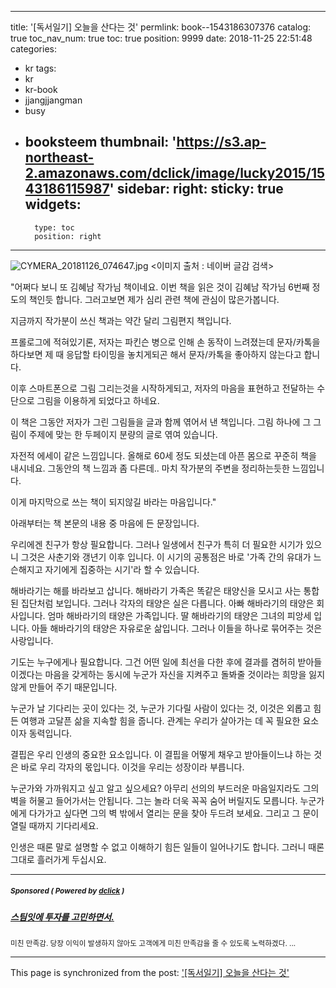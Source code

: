 
---
title: '[독서일기] 오늘을 산다는 것'
permlink: book--1543186307376
catalog: true
toc_nav_num: true
toc: true
position: 9999
date: 2018-11-25 22:51:48
categories:
- kr
tags:
- kr
- kr-book
- jjangjjangman
- busy
- booksteem
thumbnail: 'https://s3.ap-northeast-2.amazonaws.com/dclick/image/lucky2015/1543186115987'
sidebar:
    right:
        sticky: true
widgets:
    -
        type: toc
        position: right
---


![CYMERA_20181126_074647.jpg](https://s3.ap-northeast-2.amazonaws.com/dclick/image/lucky2015/1543186115987)
<이미지 출처 : 네이버 글감 검색>

"어쩌다 보니 또 김혜남 작가님 책이네요. 
이번 책을 읽은 것이 김혜남 작가님 6번째 정도의 책인듯 합니다.
그러고보면 제가 심리 관련 책에 관심이 많은가봅니다.

지금까지 작가분이 쓰신 책과는 약간 달리 그림편지 책입니다. 

프롤로그에 적혀있기론, 저자는 파킨슨 병으로 인해 손 동작이 느려졌는데 문자/카톡을 하다보면 제 때 응답할 타이밍을 놓치게되곤 해서 문자/카톡을 좋아하지 않는다고 합니다.

이후 스마트폰으로 그림 그리는것을 시작하게되고, 저자의 마음을 표현하고 전달하는 수단으로 그림을 이용하게 되었다고 하네요. 

이 책은 그동안 저자가 그린 그림들을 글과 함께 엮어서 낸 책입니다.
그림 하나에 그 그림이 주제에 맞는 한 두페이지 분량의 글로 엮여 있습니다.

자전적 에세이 같은 느낌입니다. 올해로 60세 정도 되셨는데 아픈 몸으로 꾸준히 책을 내시네요.
그동안의 책 느낌과 좀 다른데.. 마치 작가분의 주변을 정리하는듯한 느낌입니다. 

이게 마지막으로 쓰는 책이 되지않길 바라는 마음입니다."

아래부터는 책 본문의 내용 중 마음에 든 문장입니다.

우리에겐 친구가 항상 필요합니다.
그러나 일생에서 친구가  특히 더 필요한 시기가 있으니 
그것은 사춘기와 갱년기 이후 입니다.
이 시기의 공통점은 바로 '가족 간의 유대가 느슨해지고 
자기에게 집중하는 시기'라 할 수 있습니다.

해바라기는 해를 바라보고 삽니다.
해바라기 가족은 똑같은 태양신을 모시고 사는 
통합된 집단처럼 보입니다.
그러나 각자의 태양은 실은 다릅니다.
아빠 해바라기의 태양은 회사입니다.
엄마 해바라기의 태양은 가족입니다.
딸 해바라기의 태양은 그녀의 피앙세 입니다.
아들 해바라기의 태양은 자유로운 삶입니다.
그러나 이들을 하나로 묶어주는 것은 사랑입니다.

기도는 누구에게나 필요합니다.
그건 어떤 일에 최선을 다한 후에 
결과를 겸허히 받아들이겠다는 마음을 갖게하는 동시에 
누군가 자신을 지켜주고 돌봐줄 것이라는 희망을 
잃지 않게 만들어 주기 때문입니다.

누군가 날 기다리는 곳이 있다는 것,
누군가 기다릴 사람이 있다는 것,
이것은 외롭고 힘든 여행과 고달픈 삶을
지속할 힘을 줍니다.
관계는 우리가 살아가는 데 
꼭 필요한 요소이자 동력입니다.

결핍은 우리 인생의 중요한 요소입니다.
이 결핍을 어떻게 채우고 받아들이느냐 하는 것은
바로 우리 각자의 몫입니다.
이것을 우리는 성장이라 부릅니다.

누군가와 가까워지고 싶고 알고 싶으세요?
아무리 선의의 부드러운 마음일지라도
그의 벽을 허물고 들어가서는 안됩니다.
그는 놀라 더욱 꼭꼭 숨어 버릴지도 모릅니다.
누군가에게 다가가고 싶다면
그의 벽 밖에서 열리는 문을 찾아 두드려 보세요.
그리고 그 문이 열릴 때까지 기다리세요.

인생은 때론 말로 설명할 수 없고
이해하기 힘든 일들이 일어나기도 합니다.
그러니 때론 그대로 흘러가게 두십시요.

---

#####  <sub> **Sponsored ( Powered by [dclick](https://www.dclick.io) )** </sub>
##### [스팀잇에 투자를 고민하면서.](https://api.dclick.io/v1/c?x=eyJhbGciOiJIUzI1NiIsInR5cCI6IkpXVCJ9.eyJjIjoibHVja3kyMDE1IiwicyI6ImJvb2stLTE1NDMxODYzMDczNzYiLCJhIjpbInQtMTAxNCJdLCJ1cmwiOiJodHRwczovL3N0ZWVtaXQuY29tL2tyL0BieXViYXQvLS0xNTQzMTIyOTY1MDQzIiwiaWF0IjoxNTQzMTg2MzA3LCJleHAiOjE4NTg1NDYzMDd9.p8J9nuu6Bn5yHV5x3mq1Ex3l1v2FCU2XGJqyg7R5n-o)
<sup>미친 만족감. 당장 이익이 발생하지 않아도 고객에게 미친 만족감을 줄 수 있도록 노력하겠다. ...</sup>
</center>

- - -

This page is synchronized from the post: ['[독서일기] 오늘을 산다는 것'](https://steemit.com/@lucky2015/book--1543186307376)
